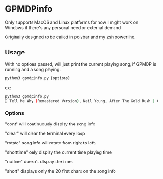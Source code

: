 # GPMDPinfo

Only supports MacOS and Linux platforms for now
I might work on Windows if there's any personal need or external demand

Originally designed to be called in polybar and my zsh powerline.

## Usage

With no options passed, will just print the current playing song, if GPMDP is running and a song playing.

```bash
python3 gpmdpinfo.py {options}
```

ex:

 ```bash
 python3 gpmdpinfo.py
  Tell Me Why (Remastered Version), Neil Young, After The Gold Rush | 0:05/2:57
 ```

### Options

"cont" will continuously display the song info

"clear" will clear the terminal every loop

"rotate" song info will rotate from right to left.

"shorttime" only display the current time playing time

"notime" doesn't display the time.

"short" displays only the 20 first chars on the song info
